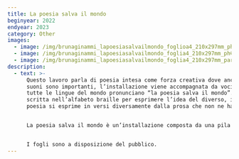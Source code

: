 ```yaml
---
title: La poesia salva il mondo
beginyear: 2022
endyear: 2023
category: Other
images:
  - image: /img/brunaginammi_lapoesiasalvailmondo_foglioa4_210x297mm_ph©rolandopaologuerzoni-2.png
  - image: /img/brunaginammi_lapoesiasalvailmondo_foglia4_210x297mm_ph©rolandopaologuerzoni.png
  - image: /img/brunaginammi_lapoesiasalvailmondo_foglia4_210x297mm_particolare_ph©rolandopaologuerzoni.png
description:
  - text: >-
      Questo lavoro parla di poesia intesa come forza creativa dove anche i
      suoni sono importanti, l’installazione viene accompagnata da voci che in
      tutte le lingue del mondo pronunciano “la poesia salva il mondo”. È
      scritta nell’alfabeto braille per esprimere l’idea del diverso, infatti la
      poesia si esprime in versi diversamente dalla prosa che non ne ha bisogno.


      La poesia salva il mondo è un’installazione composta da una pila di fogli di carta bianca formato b 21,1x p 29,27cm x h variabile con scritta in rilievo (la poesia salva il mondo) nell’alfabeto Braille posizionata su un piedistallo e registrazione audio diffusa nell’ambiente.


      I fogli sono a disposizione del pubblico.
---
```

